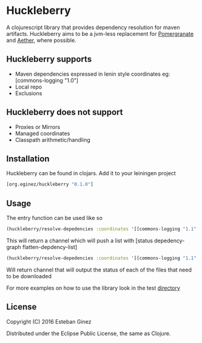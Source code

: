# Huckleberry
A clojurescript library that provides dependency resolution for maven artifacts.
Huckleberry aims to be a jvm-less replacement for [Pomergranate](https://github.com/cemerick/pomegranate) and [Aether](https://github.com/sonatype/sonatype-aether), where possible. 

## Huckleberry supports
* Maven dependencies expressed in lenin style coordinates eg: [commons-logging "1.0"]
* Local repo
* Exclusions

## Huckleberry does not support
* Proxies or Mirrors
* Managed coordinates
* Classpath arithmetic/handling

## Installation
Huckleberry can be found in clojars. Add it to your leiningen project
```clojure
[org.eginez/huckleberry "0.1.0"]
```

## Usage
The entry function can be used like so
```clojure
(huckleberry/resolve-depedencies :coordinates '[[commons-logging "1.1" :retrieve false]])
```
This will return a channel which will push a list with [status depedency-graph flatten-depdency-list]

```clojure
(huckleberry/resolve-depedencies :coordinates '[[commons-logging "1.1" :retrieve true]])
```
Will return channel that will output the status of each of the files that need to be downloaded

For more examples on how to use the library look in the test [directory](https://github.com/eginez/huckleberry/blob/master/src/test/clojure/eginez/huckleberry/core_test.cljs)

## License

Copyright (C) 2016 Esteban Ginez

Distributed under the Eclipse Public License, the same as Clojure.


